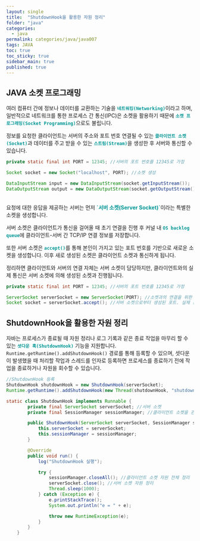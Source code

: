 ```yaml
---
layout: single
title:  "ShutdownHook을 활용한 자원 정리"
folder: "java"
categories:
  - java
permalink: categories/java/java007
tags: JAVA
toc: true
toc_sticky: true
sidebar_main: true
published: true
---
```


## JAVA 소켓 프로그래밍
여러 컴퓨터 간에 정보나 데이터를 교환하는 기술을 <span style="color: rgb(3, 150, 150); font-weight: bold;">`네트워킹(Networking)`</span>이라고 하며, 일반적으로 네트워크를 통한 프로세스 간 통신(IPC)은 소켓을 활용하기 때문에 <span style="color: rgb(3, 150, 150); font-weight: bold;">`소켓 프로그래밍(Socket Programming)`</span>으로도 불립니다.

정보를 요청한 클라이언트는 서버의 주소와 포트 번호 연결될 수 있는 <span style="color: rgb(3, 150, 150); font-weight: bold;">`클라이언트 소켓(Socket)`</span>과 데이터를 주고 받을 수 있는 <span style="color: rgb(3, 150, 150); font-weight: bold;">`스트림(Stream)`</span>을 생성한 후 서버와 통신할 수 있습니다.

```java
private static final int PORT = 12345; //서버의 포트 번호를 12345로 가정

Socket socket = new Socket("localhost", PORT); //소켓 생성

DataInputStream input = new DataInputStream(socket.getInputStream());
DataOutputStream output = new DataOutputStream(socket.getOutputStream());
```
<br>
요청에 대한 응답을 제공하는 서버는 먼저 <span style="color: rgb(3, 150, 150); font-weight: bold;">`서버 소켓(Server Socket)`</span>이라는 특별한 소켓을 생성합니다.

서버 소켓은 클라이언트가 통신을 걸어올 때 초기 연결을 진행 후 커널 내 <span style="color: rgb(3, 150, 150); font-weight: bold;">`OS backlog queue`</span>에 클라이언트-서버 간 TCP/IP 연결 정보를 저장합니다.

또한 서버 소켓은 <span style="color: rgb(3, 150, 150); font-weight: bold;">`accept()`</span>를 통해 본인이 가지고 있는 포트 번호를 기반으로 새로운 소켓을 생성합니다. 이후 새로 생성된 소켓은 클라이언트 소켓과 통신하게 됩니다.

정리하면 클라이언트와 서버의 연결 자체는 서버 소켓이 담당하지만, 클라이언트와의 실제 통신은 서버 소켓에 의해 생성된 소켓과 진행됩니다.

```java
private static final int PORT = 12345; //서버의 포트 번호를 12345로 가정

ServerSocket serverSocket = new ServerSocket(PORT); //소켓과의 연결을 위한 서버 소켓 생성
Socket socket = serverSocket.accept(); //서버 소켓으로부터 생성된 포트. 실제 통신은 socket으로 진행
```

## ShutdownHook을 활용한 자원 정리
자바는 프로세스가 종료될 때 자원 정리나 로그 기록과 같은 종료 작업을 마무리 할 수 있는 <span style="color: rgb(3, 150, 150); font-weight: bold;">`셧다운 훅(ShutdownHook)`</span> 기능을 지원합니다. `Runtime.getRuntime().addShutdownHook()` 경로를 통해 등록할 수 있으며, 셧다운이 발생했을 때 처리할 작업과 스레드를 인자로 등록하면 프로세스를 종료하기 전에 작업을 종료하거나 자원을 회수할 수 있습니다.

```java
//ShutdownHook 등록
ShutdownHook shutdownHook = new ShutdownHook(serverSocket);
Runtime.getRuntime().addShutdownHook(new Thread(shutdownHook, "shutdown"));
```

```java
static class ShutdownHook implements Runnable {
        private final ServerSocket serverSocket; //서버 소켓
        private final SessionManager sessionManager; //클라이언트 소켓을 관리하는 세션

        public ShutdownHook(ServerSocket serverSocket, SessionManager sessionManager) {
            this.serverSocket = serverSocket;
            this.sessionManager = sessionManager;
        }

        @Override
        public void run() {
            log("ShutdownHook 실행");

            try {
                sessionManager.closeAll(); //클라이언트 소켓 자원 전체 정리
                serverSocket.close(); //서버 소켓 자원 정리
                Thread.sleep(1000);
            } catch (Exception e) {
                e.printStackTrace();
                System.out.println("e = " + e);

                throw new RuntimeException(e);
            }
        }
    }
```